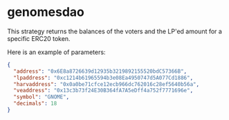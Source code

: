 # genomesdao

This strategy returns the balances of the voters and the LP'ed amount for a specific ERC20 token.

Here is an example of parameters:

```json
{
  "address": "0x6E8a8726639d12935b3219892155520bdC57366B",
  "lpaddress": "0xc1214b61965594b3e08Ea4950747d5A077Cd1886",
  "harvaddress": "0x0a0be71cfce12ecb966dc762016c28ef5640b56a",
  "veaddress": "0x13c3b73f24E30B364fA7A5eDff4a752f7771696e",
  "symbol": "GNOME",
  "decimals": 18
}
```
